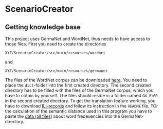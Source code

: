 # ScenarioCreator
## Getting knowledge base
This project uses GermaNet and WordNet, thus needs to have access to those files. First you need to create the directories
```
XYZ/ScenarioCreator/src/main/resources/wordnet
```
and
```
XYZ/ScenarioCreator/src/main/resources/germanet
```
The files of the WordNet corpus can be downloaded [here](https://wordnetcode.princeton.edu/3.0/WordNet-3.0.tar.gz). 
You need to place the `dict`-folder into the first created directory. 
The second created directory has to be filled with the files of the GermaNet corpus, which you have to obtain by yourself. 
The files should reside in a folder named `GN_V160` in the second created directory. 
To get the translation feature working, you have to download [ILI-records](https://www.sfs.uni-tuebingen.de/GermaNet/documents/ili/GN-V16.0-ILI-Mappings-DE-EN-XML.zip) and follow its instruction in the `README` file. FOr the calculation of the semantic distance used in this program you have to paste the [data (all files)](https://www.sfs.uni-tuebingen.de/GermaNet/documents/freqLists/GN_V160-FreqLists.zip)
 about word freqeuencies into the GermaNet-directory.
